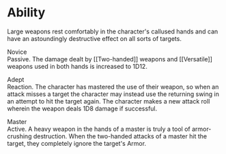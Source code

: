 # Ability
Large weapons rest comfortably in the character's callused hands and can have an astoundingly destructive effect on all sorts of targets.

Novice<br>Passive. The damage dealt by [[Two-handed]] weapons and [[Versatile]] weapons used in both hands is increased to 1D12.

Adept<br>Reaction. The character has mastered the use of their weapon, so when an attack misses a target the character may instead use the returning swing in an attempt to hit the target again. The character makes a new attack roll wherein the weapon deals 1D8 damage if successful.

Master<br>Active. A heavy weapon in the hands of a master is truly a tool of armor-crushing destruction. When the two-handed attacks of a master hit the target, they completely ignore the target's Armor.